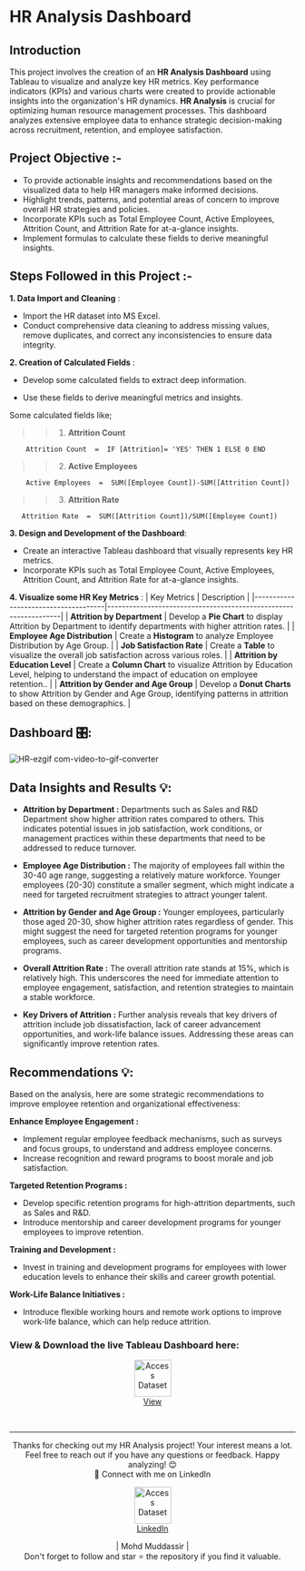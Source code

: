 # HR Analysis Dashboard

## Introduction

This project involves the creation of an **HR Analysis Dashboard** using Tableau to visualize and analyze key HR metrics. Key performance indicators (KPIs) and various charts were created to provide actionable insights into the organization's HR dynamics. **HR Analysis** is crucial for optimizing human resource management processes. This dashboard analyzes extensive employee data to enhance strategic decision-making across recruitment, retention, and employee satisfaction.


## Project Objective :- 

- To provide actionable insights and recommendations based on the visualized data to help HR managers make informed decisions.
- Highlight trends, patterns, and potential areas of concern to improve overall HR strategies and policies.
- Incorporate KPIs such as Total Employee Count, Active Employees, Attrition Count, and Attrition Rate for at-a-glance insights.
- Implement formulas to calculate these fields to derive meaningful insights.

## Steps Followed in this Project :- 

**1. Data Import and Cleaning** :

- Import the HR dataset into MS Excel.
- Conduct comprehensive data cleaning to address missing values, remove duplicates, and correct any inconsistencies to ensure data integrity.

**2. Creation of Calculated Fields** :

- Develop some calculated fields to extract deep information.

- Use these fields to derive meaningful metrics and insights.

Some calculated fields like;
 
>>1. **Attrition Count** 
       
        Attrition Count  =  IF [Attrition]= 'YES' THEN 1 ELSE 0 END 

>>2. **Active Employees**
       
        Active Employees  =  SUM([Employee Count])-SUM([Attrition Count])


>>3. **Attrition Rate** 

       Attrition Rate  =  SUM([Attrition Count])/SUM([Employee Count])


**3. Design and Development of the Dashboard**:

- Create an interactive Tableau dashboard that visually represents key HR metrics.
- Incorporate KPIs such as Total Employee Count, Active Employees, Attrition Count, and Attrition Rate for at-a-glance insights.

**4. Visualize some HR Key Metrics** :
| Key Metrics                           | Description                                                     |
|-------------------------------------|-----------------------------------------------------------------|
| **Attrition by Department**                  | Develop a **Pie Chart** to display Attrition by Department to identify departments with higher attrition rates.                   |
| **Employee Age Distribution**           | Create a **Histogram** to analyze Employee Distribution by Age Group.        |
| **Job Satisfaction Rate**          | Create a **Table** to visualize the overall job satisfaction across various roles.    |
| **Attrition by Education Level**          | Create a **Column Chart** to visualize Attrition by Education Level, helping to understand the impact of education on employee retention..    |
| **Attrition by Gender and Age Group**          | Develop a **Donut Charts** to show Attrition by Gender and Age Group, identifying patterns in attrition based on these demographics.                       |

## Dashboard 🎛:

![HR-ezgif com-video-to-gif-converter](https://github.com/mohd-muddassir99/Credit_Card_Financial_Dashboard/assets/153819384/adcd1e03-67fb-4afa-8f7f-40cda70f94a2)

## Data Insights and Results 💡:
- **Attrition by Department :** Departments such as Sales and R&D Department show higher attrition rates compared to others. This indicates potential issues in job satisfaction, work conditions, or management practices within these departments that need to be addressed to reduce turnover.

- **Employee Age Distribution :** The majority of employees fall within the 30-40 age range, suggesting a relatively mature workforce. Younger employees (20-30) constitute a smaller segment, which might indicate a need for targeted recruitment strategies to attract younger talent.

- **Attrition by Gender and Age Group :** Younger employees, particularly those aged 20-30, show higher attrition rates regardless of gender. This might suggest the need for targeted retention programs for younger employees, such as career development opportunities and mentorship programs.

- **Overall Attrition Rate :** The overall attrition rate stands at 15%, which is relatively high. This underscores the need for immediate attention to employee engagement, satisfaction, and retention strategies to maintain a stable workforce.

- **Key Drivers of Attrition :** Further analysis reveals that key drivers of attrition include job dissatisfaction, lack of career advancement opportunities, and work-life balance issues. Addressing these areas can significantly improve retention rates.

## Recommendations 💡:
Based on the analysis, here are some strategic recommendations to improve employee retention and organizational effectiveness:

**Enhance Employee Engagement :**

- Implement regular employee feedback mechanisms, such as surveys and focus groups, to understand and address employee concerns.
- Increase recognition and reward programs to boost morale and job satisfaction.

**Targeted Retention Programs :**

- Develop specific retention programs for high-attrition departments, such as Sales and R&D.
- Introduce mentorship and career development programs for younger employees to improve retention.

**Training and Development :**

- Invest in training and development programs for employees with lower education levels to enhance their skills and career growth potential.

**Work-Life Balance Initiatives :**
- Introduce flexible working hours and remote work options to improve work-life balance, which can help reduce attrition.

### View & Download the live Tableau Dashboard here:

<p align="center">
    <a href="https://public.tableau.com/app/profile/mohd.muddassir/viz/HRANALYSISDASHBOARD_17173121230740/HRAnalysisDashboard">
        <img src="https://www.tableau.com/sites/default/files/blog/tableautips_30.png" width="65px" alt="Access Dataset"><br>
        View
    </a>
</p> <br>

---

<div align="center">
Thanks for checking out my HR Analysis project! Your interest means a lot. Feel free to reach out if you have any questions or feedback. Happy analyzing! 😊<br>
 🔗 Connect with me on LinkedIn 
 
  <p align="center">
    <a href="https://www.linkedin.com/in/mohd-muddassir99/">
        <img src="https://upload.wikimedia.org/wikipedia/commons/thumb/c/ca/LinkedIn_logo_initials.png/640px-LinkedIn_logo_initials.png" width="65px" alt="Access Dataset"><br>
        LinkedIn
    </a>

   | Mohd Muddassir | </a> <br>
Don't forget to follow and star ⭐ the repository if you find it valuable.
</div>
